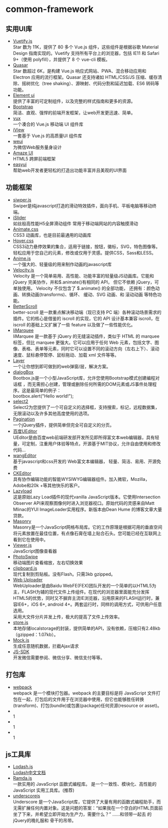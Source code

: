 # common-framework
## 实用UI库
* [Vuetify.js](https://github.com/vuetifyjs/vuetify)  
Star 数为 11K，提供了 80 多个 Vue.js 组件，这些组件是根据谷歌 Material Design 指南实现的。Vuetify 支持所有平台上的浏览器，包括 IE11 和 Safari 9+（使用 polyfill），并提供了 8 个 vue-cli 模板。
* [Quasar](https://github.com/quasarframework/quasar)  
Star 数超过 6K，是构建 Vue.js 响应式网站、PWA、混合移动应用和 Electron 应用的流行框架。Quasar 还支持诸如 HTML/CSS/JS 压缩、缓存清除、摇树优化（tree shaking）、源映射、代码分割和延迟加载、ES6 转码等功能。
* [Element ui](http://element.eleme.io/#/)  
提供了丰富的可定制组件，以及完整的样式指南和更多的资源。
* [Bootstrap](http://www.bootcss.com/)  
简洁、直观、强悍的前端开发框架，让web开发更迅速、简单。
* [vux](https://vux.li/)  
一个凑合的 Vue.js 移动端 UI 组件库
* [iView](https://www.iviewui.com/)  
一套基于 Vue.js 的高质量UI 组件库
* [weui](http://aidenzou.github.io/vue-weui/#!/)  
为微信Web服务量身设计
* [Amaze UI](http://amazeui.org/)  
HTML5 跨屏前端框架
* [easyui](http://www.jeasyui.net/)  
帮助web开发者更轻松的打造出功能丰富并且美观的UI界面
## 功能框架
* [siwper.js](https://www.swiper.com.cn/)  
Swiper是纯javascript打造的滑动特效插件，面向手机、平板电脑等移动终端。
* [iSlider](http://kele527.github.io/iSlider/)  
如丝般高性能H5全屏滑动组件
常用于移动端网站的内容触摸滑动
* [Animate.css](https://daneden.github.io/animate.css/)  
CSS3 动画库，也是目前最通用的动画库
* [Hover.css](https://github.com/IanLunn/Hover)  
CSS3动力悬停效果的集合，适用于链接，按钮，徽标，SVG，特色图像等。轻松应用于您自己的元素，修改或仅用于灵感。提供CSS，Sass和LESS。
* [Anime.js](http://animejs.com/documentation/#svgAttributes)  
一个强大的、轻量级的用来制作动画的javascript库
* [Velocity.js](http://www.mrfront.com/docs/velocity.js/index.html)  
Velocity 是一个简单易用、高性能、功能丰富的轻量级JS动画库。它能和 jQuery 完美协作，并和$.animate()有相同的 API， 但它不依赖 jQuery，可单独使用。 Velocity 不仅包含了 $.animate() 的全部功能， 还拥有：颜色动画、转换动画(transforms)、循环、 缓动、SVG 动画、和 滚动动画 等特色功能。
* [BetterScroll](https://github.com/ustbhuangyi/better-scroll/blob/master/README_zh-CN.md)  
better-scroll 是一款重点解决移动端（现已支持 PC 端）各种滚动场景需求的插件。它的核心是借鉴的 iscroll 的实现，它的 API 设计基本兼容 iscroll，在 iscroll 的基础上又扩展了一些 feature 以及做了一些性能优化。
* [liMarquee](http://www.dowebok.com/188.html)  
liMarquee 是一款基于 jQuery 的无缝滚动插件，类似于 HTML 的 marquee 标签，但比 marquee 更强大。它可以应用于任何 Web 元素，包括文字、图像、表格、表单等元素，同时它可以设置不同的滚动方向（左右上下）、滚动速度、鼠标悬停暂停、鼠标拖动、加载 xml 文件等等。
* [Layer](http://layer.layui.com/)  
一个让你想到即可做到的web弹窗/层，解决方案。
* [dialogBox](http://bootboxjs.com/)  
Bootbox.js是一个小型JavaScript库，允许您使用Bootstrap模式创建编程对话框 ，而无需担心创建，管理或删除任何所需的DOM元素或JS事件处理程序。这是最简单的例子：  
bootbox.alert("Hello world!");
* [select2](https://select2.org/)  
Select2为您提供了一个可自定义的选择框，支持搜索，标记，远程数据集，无限滚动以及许多其他高度使用的选项。
* [Pagination](https://link.juejin.im/?target=https%3A%2F%2Fgithub.com%2FsuperRaytin%2Fpaginationjs)  
一个jQuery插件，提供简单但完全可自定义的分页。
* [百度UEditor](https://ueditor.baidu.com/website/)  
UEditor是由百度web前端研发部开发所见即所得富文本web编辑器，具有轻量，可定制，注重用户体验等特点，开源基于MIT协议，允许自由使用和修改代码...
* [wangEditor](http://www.wangeditor.com/)  
基于javascript和css开发的 Web富文本编辑器， 轻量、简洁、易用、开源免费
* [CKEditor](https://ckeditor.com/)  
具有协作编辑功能的智能WYSIWYG编辑器组件。加入微软，Mozilla，Adobe和20k +等其他快乐的客户。
* [Lazyload](https://github.com/tuupola/jquery_lazyload)  
这是原始Lazy Load插件的现代vanilla JavaScript版本。它使用Intersection Observer API来观察图像何时进入浏览器视口。原始代码的灵感来自Matt Mlinac的YUI ImageLoader实用程序。新版本由Dean Hume 的博客文章大量贷款。
* [Masonry](https://masonry.desandro.com/)  
Masonry是一个JavaScript网格布局库。它的工作原理是根据可用的垂直空间将元素放置在最佳位置，有点像石膏在墙上贴合石头。您可能已经在互联网上看到它在使用中。
* [Viewer.js](http://fengyuanchen.github.io/viewerjs/)  
JavaScript图像查看器
* [PhotoSwipe](http://photoswipe.com/)  
移动端图片查看缩放，左右切换效果
* [clipboard.js](https://github.com/zenorocha/clipboard.js/)  
现代复制到剪贴板。没有Flash。只需3kb gzipped。
* [Web Uploader](http://fex.baidu.com/webuploader/)  
WebUploader是由Baidu WebFE(FEX)团队开发的一个简单的以HTML5为主，FLASH为辅的现代文件上传组件。在现代的浏览器里面能充分发挥HTML5的优势，同时又不摒弃主流IE浏览器，沿用原来的FLASH运行时，兼容IE6+，iOS 6+, android 4+。两套运行时，同样的调用方式，可供用户任意选用。  
采用大文件分片并发上传，极大的提高了文件上传效率。
* [store.js](https://github.com/jaywcjlove/store.js)  
本地存储localstorage的封装，提供简单的API，没有依赖，压缩只有2.48kb（gzipped：1.07kb）。
* [Mock.js](http://mockjs.com/)  
生成任意随机数据，拦截Ajax请求
* [JS-SDK](https://mp.weixin.qq.com/wiki?t=resource/res_main&id=mp1421141115)  
开发微信需要参阅、微信分享、微信支付等等。
## 打包库
* [webpack](https://www.webpackjs.com/)  
webpack 是一个模块打包器。webpack 的主要目标是将 JavaScript 文件打包在一起，打包后的文件用于在浏览器中使用，但它也能够胜任转换(transform)、打包(bundle)或包裹(package)任何资源(resource or asset)。
* []()  
1
* []()  
1
* []()  
1
## js工具库
* [Lodash.js](https://www.lodashjs.com/)  
[Lodash中文文档](https://www.css88.com/doc/lodash/)  
* [Ramda.js](http://ramda.cn/)  
一款实用的 JavaScript 函数式编程库。 
是一个一致性、模块化、高性能的 JavaScript 实用工具库。(推荐) 
* [underscorejs](https://underscorejs.org/)  
Underscore 是一个JavaScript库，它提供了大量有用的函数式编程助手，而无需扩展任何内置对象。这是问题的答案：“如果我在一个空白的HTML页面前坐了下来，并希望立即开始为生产力，需要什么？” ......和领带一起去 的jQuery的晚礼服和 骨干的吊带。
